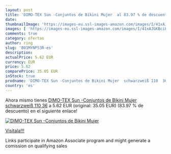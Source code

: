 ```yaml
---
layout: post
title: 'DIMO-TEX Sun -Conjuntos de Bikini Mujer  al 83.97 % de descuento'
date: 
thumbnailImage: 'https://images-eu.ssl-images-amazon.com/images/I/41xAJGKBciL._SL200_.jpg'
images: [ 'https://images-eu.ssl-images-amazon.com/images/I/41xAJGKBciL._SL200_.jpg' ]
comments: true
category: ofertas
author: ring
slug: 'B01MYNP53R-es'
description:
actualPrice: 5.62 EUR
currency: EUR
price: 5.62
comparePrice: 35.05 EUR
inStock: true
prodname: 'DIMO-TEX Sun -Conjuntos de Bikini Mujer  schwarzweiß 110  36'
country: 'es'
---
```


Ahora mismo tienes [DIMO-TEX Sun -Conjuntos de Bikini Mujer  schwarzweiß 110  36](https://www.amazon.es/dp/B01MYNP53R/?tag=tolees-21) a 5.62 EUR (original: 35.05 EUR) (83.97 %  de descuento) en el siguiente enlace!

[![DIMO-TEX Sun -Conjuntos de Bikini Mujer ](https://images-eu.ssl-images-amazon.com/images/I/41xAJGKBciL._SL200_.jpg)](https://www.amazon.es/dp/B01MYNP53R/?tag=tolees-21)

[Visítala!!!](https://www.amazon.es/dp/B01MYNP53R/?tag=tolees-21)

Links participate in Amazon Associate program and might generate a comission on qualifying sales
